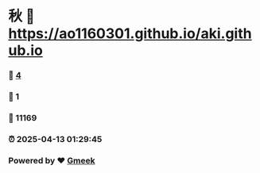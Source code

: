 # 秋 :link: https://ao1160301.github.io/aki.github.io 
### :page_facing_up: [4](https://ao1160301.github.io/aki.github.io/tag.html) 
### :speech_balloon: 1 
### :hibiscus: 11169 
### :alarm_clock: 2025-04-13 01:29:45 
### Powered by :heart: [Gmeek](https://github.com/Meekdai/Gmeek)
